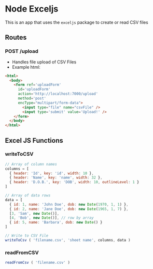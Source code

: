 # Node Exceljs
This is an app that uses the `exceljs` package to create or read CSV files

## Routes
### POST /upload
- Handles file upload of CSV Files
- Example html:
```html
<html>
  <body>
    <form ref='uploadForm' 
      id='uploadForm' 
      action='http://localhost:7000/upload' 
      method='post' 
      encType="multipart/form-data">
        <input type="file" name="csvFile" />
        <input type='submit' value='Upload!' />
    </form>     
  </body>
</html>
```

## Excel JS Functions
### writeToCSV
```javascript
// Array of column names
columns = [
  { header: 'Id', key: 'id', width: 10 },
  { header: 'Name', key: 'name', width: 32 },
  { header: 'D.O.B.', key: 'DOB', width: 10, outlineLevel: 1 }
]

// Array of data rows
data = [
  { id: 1, name: 'John Doe', dob: new Date(1970, 1, 1) },
  { id: 2, name: 'Jane Doe', dob: new Date(1965, 1, 7) },
  [3, 'Sam', new Date()],
  [4, 'Bob', new Date()], // row by array
  { id: 5, name: 'Barbara', dob: new Date() }
]

// Write to CSV File
writeToCsv ( 'filename.csv', 'sheet name', columns, data )
```

### readFromCSV
```javascript
readFromCsv ( 'filename.csv' )
```
